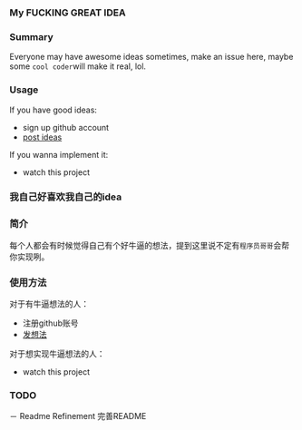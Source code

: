 ### My FUCKING GREAT IDEA

### Summary
Everyone may have awesome ideas sometimes, make an issue here, maybe some ```cool coder```will make it real, lol.

### Usage

If you have good ideas:
- sign up github account
- [post ideas](https://github.com/zzz6519003/ideas/issues/new)

If you wanna implement it:
- watch this project



### 我自己好喜欢我自己的idea
### 简介

每个人都会有时候觉得自己有个好牛逼的想法，提到这里说不定有```程序员哥哥```会帮你实现咧。

### 使用方法
对于有牛逼想法的人：

- 注册github账号
- [发想法](https://github.com/zzz6519003/ideas/issues/new)



对于想实现牛逼想法的人：
- watch this project

### TODO
－ Readme Refinement 完善README

